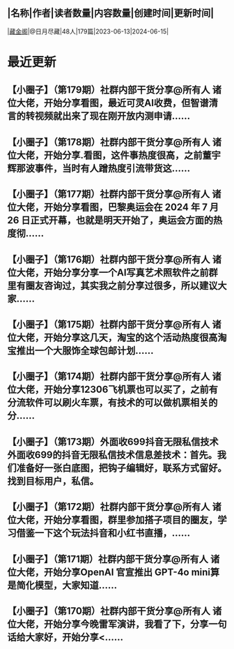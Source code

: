 |名称|作者|读者数量|内容数量|创建时间|更新时间|
---
|[藏金阁](https://xiaobot.net/p/quiet365?refer=0b133df9-27dc-423b-8101-639049001c13)|@日月尽藏|48人|179篇|2023-06-13|2024-06-15|

# 最近更新
## 【小圈子】（第179期）社群内部干货分享@所有人 诸位大佬，开始分享看图，最近可灵AI收费，但智谱清言的转视频就出来了现在刚开放内测申请......
## 【小圈子】（第178期）社群内部干货分享@所有人 诸位大佬，开始分享.看图，这件事热度很高，之前董宇辉那波事件，当时有人蹭热度引流带货这......
## 【小圈子】（第177期）社群内部干货分享@所有人 诸位大佬，开始分享看图，巴黎奥运会在 2024 年 7 月 26 日正式开幕，也就是明天开始了，奥运会方面的热度彻......
## 【小圈子】（第176期）社群内部干货分享@所有人 诸位大佬，开始分享分享一个AI写真艺术照软件之前群里有圈友咨询过，其实我之前分享过很多，所以建议大家......
## 【小圈子】（第175期）社群内部干货分享@所有人 诸位大佬，开始分享这几天，淘宝的这个活动热度很高淘宝推出一个大服饰全球包邮计划......
## 【小圈子】（第174期）社群内部干货分享@所有人 诸位大佬，开始分享12306飞机票也可以买了，之前有分流软件可以刷火车票，有技术的可以做机票相关的分......
## 【小圈子】（第173期）外面收699抖音无限私信技术外面收699的抖音无限私信技术信息差技术：首先。我们准备好一张白底图，把钩子编辑好，联系方式留好。找到目标用户，私信。
## 【小圈子】（第172期）社群内部干货分享@所有人 诸位大佬，开始分享看图，群里参加搭子项目的圈友，学习借鉴一下这个玩法抖音和小红书直播，......
## 【小圈子】（第171期）社群内部干货分享@所有人 诸位大佬，开始分享OpenAI 官宣推出 GPT-4o mini算是简化模型，大家知道......
## 【小圈子】（第170期）社群内部干货分享@所有人 诸位大佬，开始分享今晚雷军演讲，我看了下，分享一句话给大家好，开始分享<......

